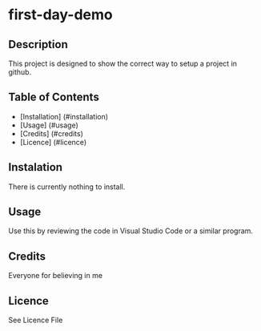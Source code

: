 # first-day-demo

## Description

This project is designed to show the correct way to setup a project in github.

## Table of Contents

- [Installation] (#installation)
- [Usage] (#usage)
- [Credits] (#credits)
- [Licence] (#licence)

## Instalation

There is currently nothing to install.

## Usage

Use this by reviewing the code in Visual Studio Code or a similar program.

## Credits

Everyone for believing in me

## Licence

See Licence File